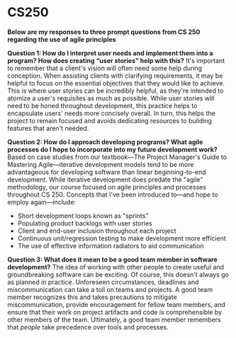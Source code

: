 # CS250

**Below are my responses to three prompt questions from CS 250 regarding the use of agile principles**

**Question 1: How do I interpret user needs and implement them into a program? How does creating “user stories” help with this?**
It's important to remember that a client's vision will often need some help during conception. When assisting clients with
clarifying requirements, it may be helpful to focus on the essential objectives that they would like to achieve. This is where user 
stories can be incredibly helpful, as they're intended to atomize a user's requisites as much as possible. While user stories will need
to be honed throughout development, this practice helps to encapsulate users' needs more concisely overall. In turn, this helps the 
project to remain focused and avoids dedicating resources to building features that aren't needed.

**Question 2: How do I approach developing programs? What agile processes do I hope to incorporate into my future development work?**
Based on case studies from our textbook—The Project Manager's Guide to Mastering Agile—iterative development models tend to be more 
advantageous for developing software than linear beginning-to-end development. While iterative development does predate the "agile" 
methodology, our course focused on agile principles and processes throughout CS 250. Concepts that I've been introduced to—and 
hope to employ again—include: 
- Short development loops known as "sprints" 
- Populating product backlogs with user stories
- Client and end-user inclusion throughout each project
- Continuous unit/regression testing to make development more efficient
- The use of effective information radiators to aid communication

**Question 3: What does it mean to be a good team member in software development?**
The idea of working with other people to create useful and groundbreaking software can be exciting. Of course, this doesn't always 
go as planned in practice. Unforeseen circumstances, deadlines and miscommunication can take a toll on teams and projects. A good 
team member recognizes this and takes precautions to mitigate miscommunication, provide encouragement for fellow team members, and
ensure that their work on project artifacts and code is comprehensible by other members of the team. Ultimately, a good team member 
remembers that _people_ take precedence over tools and processes.
